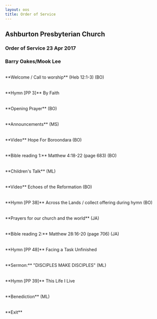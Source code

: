 ```yaml
---
layout: oos
title: Order of Service
---
```

## Ashburton Presbyterian Church
### Order of Service 23 Apr 2017
### Barry Oakes/Mook Lee
<br>
**Welcome / Call to worship**  (Heb 12:1-3) (BO)
<br>
<br>
<br>
**Hymn [PP 3]** By Faith
<br>
<br>
<br>
**Opening Prayer** (BO)
<br>
<br>
<br>
**Announcements** (MS)
<br>
<br>
<br>
**Video** Hope For Boroondara (BO)
<br>
<br>
<br>
**Bible reading 1:** Matthew 4:18-22 (page 683) (BO)
<br>
<br>
<br>
**Children's Talk** (ML)
<br>
<br>
<br>
**Video** Echoes of the Reformation (BO)
<br>
<br>
<br>
**Hymn [PP 38]** Across the Lands / collect offering during hymn  (BO)
<br>
<br>
<br>
**Prayers for our church and the world** (JA)
<br>
<br>
<br>
**Bible reading 2:** Matthew 28:16-20 (page 706) (JA)
<br>
<br>
<br>
**Hymn [PP 48]** Facing a Task Unfinished
<br>
<br>
<br>
**Sermon:** "DISCIPLES MAKE DISCIPLES"  (ML) 
<br>
<br>
<br>
**Hymn [PP 39]** This Life I Live
<br>
<br>
<br>
**Benediction** (ML)
<br>
<br>
<br>
**Exit**


